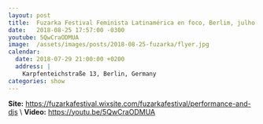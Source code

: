 ```yaml
---
layout: post
title:  Fuzarka Festival Feminista Latinamérica en foco, Berlim, julho 2018
date:   2018-08-25 17:57:00 -0300
youtube: 5QwCraODMUA
image:  /assets/images/posts/2018-08-25-fuzarka/flyer.jpg
calendar:
  date: 2018-07-29 21:00:00 +0200
  address: |
    Karpfenteichstraße 13, Berlin, Germany
categories: show
---
```


__Site:__ <https://fuzarkafestival.wixsite.com/fuzarkafestival/performance-and-djs> \\
__Video:__ <https://youtu.be/5QwCraODMUA>
